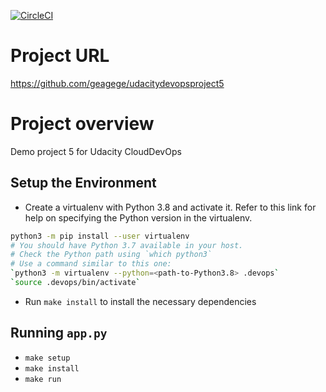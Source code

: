 [![CircleCI](https://dl.circleci.com/status-badge/img/gh/geagege/udacitydevopsproject5/tree/master.svg?style=svg)](https://dl.circleci.com/status-badge/redirect/gh/geagege/udacitydevopsproject5/tree/master)

# Project URL
https://github.com/geagege/udacitydevopsproject5

# Project overview
Demo project 5 for Udacity CloudDevOps

## Setup the Environment

* Create a virtualenv with Python 3.8 and activate it. Refer to this link for help on specifying the Python version in the virtualenv. 
```bash
python3 -m pip install --user virtualenv
# You should have Python 3.7 available in your host. 
# Check the Python path using `which python3`
# Use a command similar to this one:
`python3 -m virtualenv --python=<path-to-Python3.8> .devops`
`source .devops/bin/activate`
```
* Run `make install` to install the necessary dependencies

## Running `app.py`

- `make setup`
- `make install`
- `make run`

